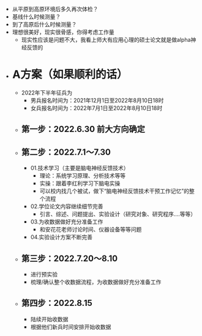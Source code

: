 - 从平原到高原环境后多久再次体检？
- 基线什么时候测量？
- 到了高原后什么时候测量？
- 理想很美好，现实很骨感，你得考虑工作量
	- 现实性应该是问题不大，我看上师大有应用心理的硕士论文就是做alpha神经反馈的
- # A方案（如果顺利的话）
	- 2022年下半年征兵为
		- 男兵报名时间为：2021年12月1日至2022年8月10日18时
		- 女兵报名时间为：2022年7月1日至2022年8月10日18时
	- ## 第一步：2022.6.30 前大方向确定
	- ## 第二步：2022.7.1～7.30 
		- 01.技术学习（主要是脑电神经反馈技术）
			- 理论：系统学习原理、分析技术等等
			- 实操：跟着李红利学习下脑电实操
			- 可以校内找几个被试，做下“脑电神经反馈技术干预工作记忆”的整个流程
		- 02.学位论文内容继续细节完善
			- 引言、综述、问题提出、实验设计（研究对象、研究程序....等等）
		- 03.为收数据做好充分准备工作
			- 和安花花老师讨论时间、仪器设备等等问题
		- 04.实验设计方案不断完善
	- ## 第三步：2022.7.20～8.10 
		- 进行预实验
		- 梳理/确认整个收数据流程，为收数据做好充分准备工作
	- ## 第四步：2022.8.15 
		- 陆续开始收数据
		- 根据他们新兵时间安排开始收数据